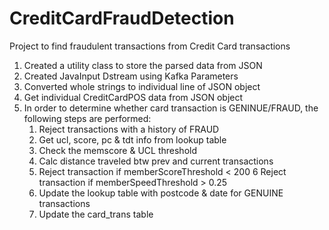 # CreditCardFraudDetection
Project to find fraudulent transactions from Credit Card transactions 

1. Created a utility class to store the parsed data from JSON
2. Created JavaInput Dstream using Kafka Parameters
3. Converted whole strings to individual line of JSON object
4. Get individual CreditCardPOS data from JSON object
5. In order to determine whether card transaction is GENINUE/FRAUD, the following steps are
performed:
  	1. Reject transactions with a history of FRAUD
  	2. Get ucl, score, pc & tdt info from lookup table
  	3. Check the memscore & UCL threshold
  	4. Calc distance traveled btw prev and current transactions 
  	5. Reject transaction if memberScoreThreshold < 200
  	6 Reject transaction if memberSpeedThreshold > 0.25
  	7. Update the lookup table with postcode & date for GENUINE transactions
  	8. Update the card_trans table

